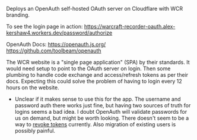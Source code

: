 Deploys an OpenAuth self-hosted OAuth server on Cloudflare with WCR branding.

To see the login page in action:
https://warcraft-recorder-oauth.alex-kershaw4.workers.dev/password/authorize

OpenAuth Docs:
https://openauth.js.org/
https://github.com/toolbeam/openauth

The WCR website is a "single page application" (SPA) by their standards. It would need setup to point to the OAuth server on login. Then some plumbing to handle code exchange and access/refresh tokens as per their docs. Expecting this could solve the problem of having to login every 12 hours on the website.

- Unclear if it makes sense to use this for the app. The username and password auth there works just fine, but having two sources of truth for logins seems a bad idea. I doubt OpenAuth will validate passwords for us on demand, but might be worth looking. There doesn't seem to be a way to [revoke tokens](https://github.com/toolbeam/openauth/issues/249) currently. Also migration of existing users is possibly painful.